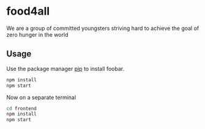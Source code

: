 # food4all

We are a group of committed youngsters striving hard to achieve the goal of zero hunger in the world

## Usage

Use the package manager [pip](https://pip.pypa.io/en/stable/) to install foobar.

```bash
npm install 
npm start
```
Now on a separate terminal

```bash
cd frontend
npm install 
npm start
```
